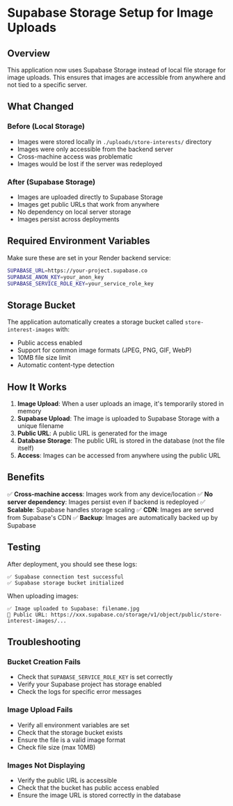 # Supabase Storage Setup for Image Uploads

## Overview
This application now uses Supabase Storage instead of local file storage for image uploads. This ensures that images are accessible from anywhere and not tied to a specific server.

## What Changed

### Before (Local Storage)
- Images were stored locally in `./uploads/store-interests/` directory
- Images were only accessible from the backend server
- Cross-machine access was problematic
- Images would be lost if the server was redeployed

### After (Supabase Storage)
- Images are uploaded directly to Supabase Storage
- Images get public URLs that work from anywhere
- No dependency on local server storage
- Images persist across deployments

## Required Environment Variables

Make sure these are set in your Render backend service:

```bash
SUPABASE_URL=https://your-project.supabase.co
SUPABASE_ANON_KEY=your_anon_key
SUPABASE_SERVICE_ROLE_KEY=your_service_role_key
```

## Storage Bucket

The application automatically creates a storage bucket called `store-interest-images` with:
- Public access enabled
- Support for common image formats (JPEG, PNG, GIF, WebP)
- 10MB file size limit
- Automatic content-type detection

## How It Works

1. **Image Upload**: When a user uploads an image, it's temporarily stored in memory
2. **Supabase Upload**: The image is uploaded to Supabase Storage with a unique filename
3. **Public URL**: A public URL is generated for the image
4. **Database Storage**: The public URL is stored in the database (not the file itself)
5. **Access**: Images can be accessed from anywhere using the public URL

## Benefits

✅ **Cross-machine access**: Images work from any device/location
✅ **No server dependency**: Images persist even if backend is redeployed
✅ **Scalable**: Supabase handles storage scaling
✅ **CDN**: Images are served from Supabase's CDN
✅ **Backup**: Images are automatically backed up by Supabase

## Testing

After deployment, you should see these logs:
```
✅ Supabase connection test successful
✅ Supabase storage bucket initialized
```

When uploading images:
```
✅ Image uploaded to Supabase: filename.jpg
🔗 Public URL: https://xxx.supabase.co/storage/v1/object/public/store-interest-images/...
```

## Troubleshooting

### Bucket Creation Fails
- Check that `SUPABASE_SERVICE_ROLE_KEY` is set correctly
- Verify your Supabase project has storage enabled
- Check the logs for specific error messages

### Image Upload Fails
- Verify all environment variables are set
- Check that the storage bucket exists
- Ensure the file is a valid image format
- Check file size (max 10MB)

### Images Not Displaying
- Verify the public URL is accessible
- Check that the bucket has public access enabled
- Ensure the image URL is stored correctly in the database
